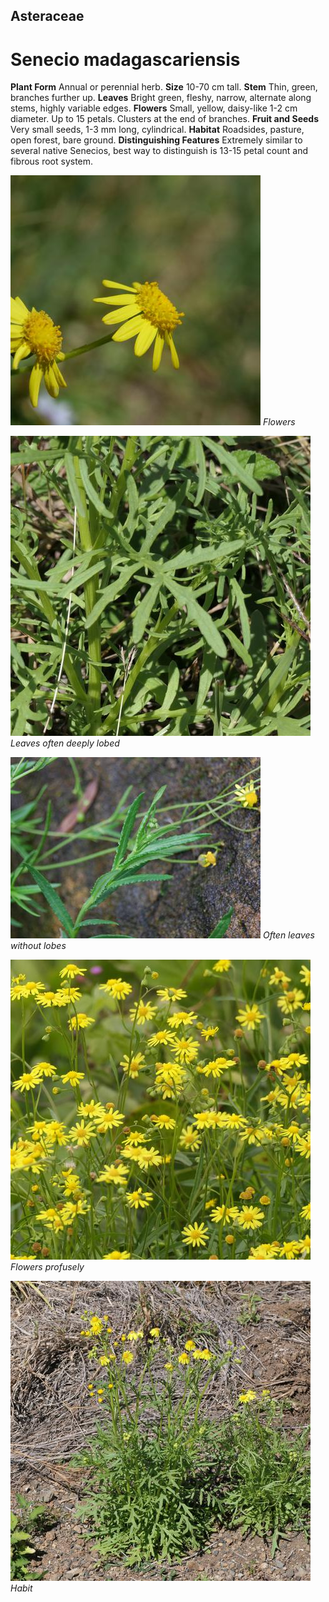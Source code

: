 ## Asteraceae
# Senecio madagascariensis
 **Plant Form** Annual or perennial herb. **Size** 10-70 cm tall. **Stem** Thin, green, branches further up. **Leaves** Bright green, fleshy, narrow, alternate along stems, highly variable edges. **Flowers** Small, yellow, daisy-like 1-2 cm diameter. Up to 15 petals. Clusters at the end of branches. **Fruit and Seeds** Very small seeds, 1-3 mm long, cylindrical. **Habitat** Roadsides, pasture, open forest, bare ground. **Distinguishing Features** Extremely similar to several native Senecios, best way to distinguish is 13-15 petal count and fibrous root system.


![Flowers](65836_P1053494.jpg)
 *Flowers* 

![Leaves often deeply lobed](107361_P1278718.jpg)
 *Leaves often deeply lobed* 

![Often leaves without lobes](13719_Seaforth_Sydney_2.jpg)
 *Often leaves without lobes* 

![Flowers profusely](87966_P1233514.jpg)
 *Flowers profusely* 

![Habit](107401_P1278760.jpg)
 *Habit* 

